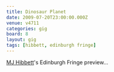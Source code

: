 ```yaml
---
title: Dinosaur Planet
date: 2009-07-20T23:00:00.000Z
venue: v4711
categories: gig
board: 8
layout: gig
tags: [hibbett, edinburgh fringe]
---
```

<a href="http://www.mjhibbett.net">MJ Hibbett</a>'s Edinburgh Fringe preview...